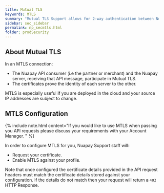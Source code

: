 ```yaml
---
title: Mutual TLS
keywords: MTLS
summary: "Mutual TLS Support allows for 2-way authentication between Nuapay and its clients, with both parties authenticating each other at the same time. "
sidebar: sec_sidebar
permalink: np_secmtls.html
folder: prodSecurity
---
```


## About Mutual TLS

In an MTLS connection: 

* The Nuapay API consumer (i.e the partner or merchant) and the Nuapay server, receiving that API message, participate in Mutual TLS. 
* The certificates prove the identity of each server to the other. 

MTLS is especially useful if you are deployed in the cloud and your source IP addresses are subject to change.

## MTLS Configuration

{% include note.html content="If you would like to use MTLS when passing you API requests please discuss your requirements with your Account Manager. " %}

In order to configure MTLS for you, Nuapay Support staff will:

* Request your certificate.
* Enable MTLS against your profile.

Note that once configured the certificate details provided in the API request headers must match the certificate details stored against your configuration. If the details do not match then your request will return a `403` HTTP Response.

